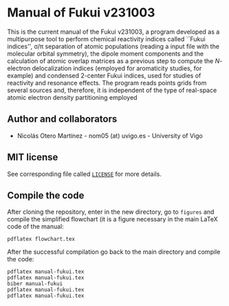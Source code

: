 # Manual of Fukui v231003
This is the current manual of the Fukui v231003, a program developed as a multipurpose tool to perform chemical reactivity indices called ``Fukui indices'', σ/π separation of atomic populations (reading a input file with the molecular orbital symmetry), the dipole moment components and the calculation of atomic overlap matrices as a previous step to compute the *N*-electron delocalization indices (employed for aromaticity studies, for example) and condensed 2-center Fukui indices, used for studies of reactivity and resonance effects. The program reads points grids from several sources and, therefore, it is independent of the type of real-space atomic electron density partitioning employed

## Author and collaborators
  - Nicolás Otero Martínez - nom05 (at) uvigo.es - University of Vigo

## MIT license
See corresponding file called [`LICENSE`](LICENSE) for more details.

## Compile the code
After cloning the repository, enter in the new directory, go to `figures` and compile the simplified flowchart (it is a figure necessary in the main LaTeX code of the manual:
```
pdflatex flowchart.tex
```
After the successful compilation go back to the main directory and compile the code:
```
pdflatex manual-fukui.tex
pdflatex manual-fukui.tex
biber manual-fukui
pdflatex manual-fukui.tex
pdflatex manual-fukui.tex
```
